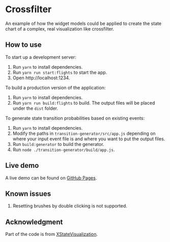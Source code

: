 # Crossfilter

An example of how the widget models could be applied to create the state chart of a complex, real visualization like crossfilter.

## How to use

To start up a development server:

1. Run `yarn` to install dependencies.
2. Run `yarn run start:flights` to start the app.
3. Open http://localhost:1234.

To build a production version of the application:

1. Run `yarn` to install dependencies.
2. Run `yarn run build:flights` to build. The output files will be placed under the `dist` folder.

To generate state transition probabilities based on existing events:

1. Run `yarn` to install dependencies.
2. Modify the paths in `transition-generator/src/app.js` depending on where your input event file is and where you want to put the output files.
3. Run `build:generator` to build the generator.
4. Run `node ./transition-generator/build/app.js`.

## Live demo

A live demo can be found on [GitHub Pages](https://biggerhao.github.io/widgets/crossfilter/).

## Known issues

1. Resetting brushes by double clicking is not supported.

## Acknowledgment

Part of the code is from [XStateVisualization](https://github.com/GiovFiordeponti/XStateVisualization).
